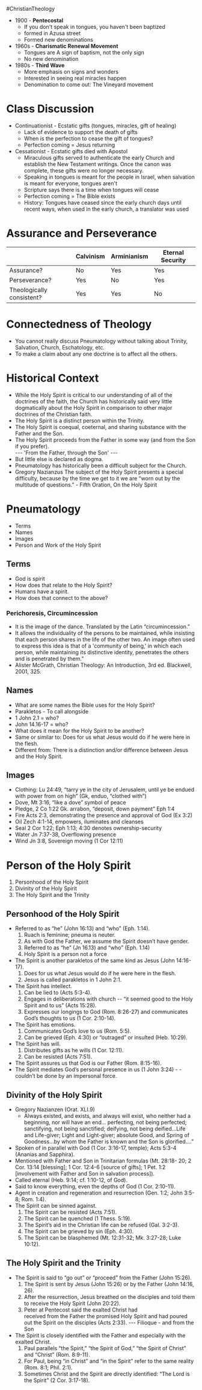 #ChristianTheology
- 1900 - **Pentecostal**
	- If you don't speak in tongues, you haven't been baptized
	- formed in Azusa street
	- Formed new denominations
- 1960s - **Charismatic Renewal Movement**
	- Tongues are A sign of baptism, not the only sign
	- No new denomination
- 1980s - **Third Wave**
	- More emphasis on signs and wonders
	- Interested in seeing real miracles happen
	- Denomination to come out: The Vineyard movement

# Class Discussion
- Continuationist - Ecstatic gifts (tongues, miracles, gift of healing)
	- Lack of evidence to support the death of gifts
	- When is the perfection to cease the gift of tongues? 
	- Perfection coming = Jesus returning
- Cessationist - Ecstatic gifts died with Apostol  
	- Miraculous gifts served to authenticate the early Church and establish the New Testament writings. Once the canon was complete, these gifts were no longer necessary.
	- Speaking in tongues is meant for the people in Israel, when salvation is meant for everyone, tongues aren't
	- Scripture says there is a time when tongues will cease
	- Perfection coming = The Bible exists
	- History: Tongues have ceased since the early church days until recent ways, when used in the early church, a translator was used

# Assurance and Perseverance
|                           | Calvinism | Arminianism | Eternal Security |
| ------------------------- | --------- | ----------- | ---------------- |
| Assurance?                | No        | Yes         | Yes              |
| Perseverance?             | Yes       | No          | Yes              |
| Theologically consistent? | Yes       | Yes         | No               |

# Connectedness of Theology
- You cannot really discuss Pneumatology without talking about Trinity, Salvation, Church, Eschatology, etc.  
- To make a claim about any one doctrine is to affect all the others.

# Historical Context
- While the Holy Spirit is critical to our understanding of all of the doctrines of the faith, the Church has historically said very little dogmatically about the Holy Spirit in comparison to other major doctrines of the Christian faith.
- The Holy Spirit is a distinct person within the Trinity.
- The Holy Spirit is coequal, coeternal, and sharing substance with the Father and the Son.  
- The Holy Spirit proceeds from the Father in some way (and from the Son if you prefer).  
--- 'From the Father, through the Son' ---
- But little else is declared as dogma.
- Pneumatology has historically been a difficult subject for the Church.  
- Gregory Nazianzus The subject of the Holy Spirit presents a special difficulty, because by the time we get to it we are “worn out by the multitude of questions.” - Fifth Oration, On the Holy Spirit


# Pneumatology
- Terms
- Names
- Images
- Person and Work of the Holy Spirit


## Terms
- God is spirit  
- How does that relate to the Holy Spirit?  
- Humans have a spirit.  
- How does that connect to the above?

### Perichoresis, Circumincession  
- It is the image of the dance. Translated by the Latin “circumincession.”  
- It allows the individuality of the persons to be maintained, while insisting that each person shares in the life of the other two. An image often used to express this idea is that of a 'community of being,' in which each person, while maintaining its distinctive identity, penetrates the others and is penetrated by them.”  
- Alister McGrath, Christian Theology: An Introduction, 3rd ed. Blackwell, 2001, 325.

## Names
- What are some names the Bible uses for the Holy Spirit?  
- Parakletos - To call alongside
- 1 John 2.1 = who?  
- John 14.16-17 = who?  
- What does it mean for the Holy Spirit to be another?  
- Same or similar to: Does for us what Jesus would do if he were here in the flesh.  
- Different from: There is a distinction and/or difference between Jesus and the Holy Spirit.

## Images
- Clothing: Lu 24:49, “tarry ye in the city of Jerusalem, until ye be endued with power from on high” (Gk, enduo, “clothed with”)
- Dove, Mt 3:16, “like a dove” symbol of peace  
- Pledge, 2 Co 1:22 Gk. arrabon, “deposit, down payment” Eph 1:4
- Fire Acts 2:3, demonstrating the presence and approval of God (Ex 3:2)
- Oil Zech 4:1-14, empowers, iluminates and cleanses
- Seal 2 Cor 1:22; Eph 1:13; 4:30 denotes ownership-security  
- Water Jn 7:37-38, Overflowing presence  
- Wind Jn 3:8, Sovereign moving (1 Cor 12:11)


# Person of the Holy Spirit
1. Personhood of the Holy Spirit
2. Divinity of the Holy Spirit
3. The Holy Spirit and the Trinity

## Personhood of the Holy Spirit
- Referred to as “he” (John 16:13) and “who” (Eph. 1:14).  
	1. Ruach is feminine; pneuma is neuter.  
	2. As with God the Father, we assume the Spirit doesn’t have gender.  
	3. Referred to as “he” (Jn 16.13) and “who” (Eph. 1.14)  
	4. Holy Spirit is a person not a force  
- The Spirit is another parakletos of the same kind as Jesus (John 14:16-17).  
	1. Does for us what Jesus would do if he were here in the flesh.
	2. Jesus is called parakletos in 1 John 2:1.
- The Spirit has intellect.  
	1. Can be lied to (Acts 5:3-4).  
	2. Engages in deliberations with church -- “it seemed good to the Holy Spirit and to us” (Acts 15:28).
	3. Expresses our longings to God (Rom. 8:26-27) and communicates God’s thoughts to us (1 Cor. 2:10-14).
- The Spirit has emotions.  
	1. Communicates God’s love to us (Rom. 5:5).  
	2. Can be grieved (Eph. 4:30) or “outraged” or insulted (Heb. 10:29). 
- The Spirit has will.  
	1. Distributes gifts as he wills (1 Cor. 12:11).  
	2. Can be resisted (Acts 7:51).
- The Spirit assures us that God is our Father (Rom. 8:15-16).  
- The Spirit mediates God’s personal presence in us (1 John 3:24) - - couldn’t be done by an impersonal force.

## Divinity of the Holy Spirit
- Gregory Nazianzen (Orat. XLI.9)  
	- Always existed, and exists, and always will exist, who neither had a beginning, nor will have an end... perfecting, not being perfected; sanctifying, not being sanctified; deifying, not being deified...Life and Life-giver; Light and Light-giver; absolute Good, and Spring of Goodness...by whom the Father is known and the Son is glorified....”
- Spoken of in parallel with God (1 Cor. 3:16-17, temple); Acts 5:3-4 (Ananias and Sapphira).  
- Mentioned with Father and Son in Trinitarian formulas (Mt. 28:18- 20; 2 Cor. 13:14 [blessing]; 1 Cor. 12:4-6 [source of gifts]; 1 Pet. 1:2 [involvement with Father and Son in salvation process]).  
- Called eternal (Heb. 9:14; cf. 1:10-12, of God).
- Said to know everything, even the depths of God (1 Cor. 2:10-11).  
- Agent in creation and regeneration and resurrection (Gen. 1:2; John 3:5-8; Rom. 1:4).  
- The Spirit can be sinned against.  
	1. The Spirit can be resisted (Acts 7:51).  
	2. The Spirit can be quenched (1 Thess. 5:19).  
	3. The Spirit’s aid in the Christian life can be refused (Gal. 3:2-3).
	4. The Spirit can be grieved by sin (Eph. 4:30).  
	5. The Spirit can be blasphemed (Mt. 12:31-32; Mk. 3:27-28;  Luke 10:12).

## The Holy Spirit and the Trinity
- The Spirit is said to “go out” or “proceed” from the Father (John 15:26).  
	1. The Spirit is sent by Jesus (John 15:26) or by the Father (John 14:16, 26).  
	2. After the resurrection, Jesus breathed on the 	disciples and told them to receive the Holy Spirit (John 20:22).  
	3. Peter at Pentecost said the exalted Christ had  
	received from the Father the promised Holy Spirit and had 	poured out the Spirit on the disciples (Acts 2:33).
--- Filioque - and from the Son
- The Spirit is closely identified with the Father and especially with the exalted Christ.  
	1. Paul parallels “the Spirit,” “the Spirit of God,” “the Spirit of Christ” and “Christ” (Rom. 8:9-11).  
	2. For Paul, being “in Christ” and “in the Spirit” refer to the same reality (Rom. 8:1; Phil. 2:1).  
	3. Sometimes Christ and the Spirit are directly identified: “The Lord is the Spirit” (2 Cor. 3:17-18).